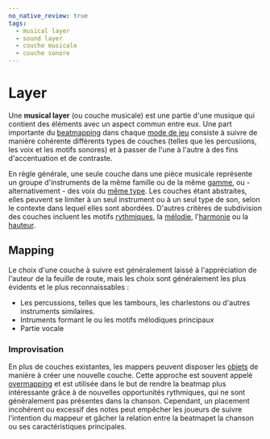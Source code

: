 ```yaml
---
no_native_review: true
tags:
  - musical layer
  - sound layer
  - couche musicale
  - couche sonore
---
```


# Layer

Une **musical layer** (ou couche musicale) est une partie d'une musique qui contient des éléments avec un aspect commun entre eux. Une part importante du [beatmapping](/wiki/Beatmapping) dans chaque [mode de jeu](/wiki/Game_mode) consiste à suivre de manière cohérente différents types de couches (telles que les percusiions, les voix et les motifs sonores) et à passer de l'une à l'autre à des fins d'accentuation et de contraste.

En règle générale, une seule couche dans une pièce musicale représente un groupe d'instruments de la même famille ou de la même [gamme](https://en.wikipedia.org/wiki/Range_(music)), ou - alternativement - des voix du [même type](https://en.wikipedia.org/wiki/Voice_type). Les couches étant abstraites, elles peuvent se limiter à un seul instrument ou à un seul type de son, selon le contexte dans lequel elles sont abordées. D'autres critères de subdivision des couches incluent les motifs [rythmiques](https://en.wikipedia.org/wiki/Rhythm), la [mélodie](https://en.wikipedia.org/wiki/Polyphony), l'[harmonie](https://en.wikipedia.org/wiki/Harmony) ou la [hauteur](https://fr.wikipedia.org/wiki/Hauteur_(musique)).

## Mapping

Le choix d'une couche à suivre est généralement laissé à l'appréciation de l'auteur de la feuille de route, mais les choix sont généralement les plus évidents et le plus reconnaissables :

- Les percussions, telles que les tambours, les charlestons ou d'autres instruments similaires.
- Intruments formant le ou les motifs mélodiques principaux
- Partie vocale

### Improvisation

En plus de couches existantes, les mappers peuvent disposer les [objets](/wiki/Gameplay/Hit_object) de manière à créer une nouvelle couche. Cette approche est souvent appelé [overmapping](/wiki/Beatmapping/Overmapping) et est utilisée dans le but de rendre la beatmap plus intéressante grâce à de nouvelles opportunités rythmiques, qui ne sont généralement pas présentes dans la chanson. Cependant, un placement incohérent ou excessif des notes peut empêcher les joueurs de suivre l'intention du mappeur et gâcher la relation entre la beatmapet la chanson ou ses caractéristiques principales.
